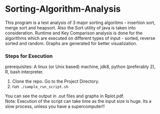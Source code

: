 # Sorting-Algorithm-Analysis

This program is a test analysis of 3 major sorting algoritms - insertion sort, merge sort and heapsort. Also the Sort utility of java is taken into consideration. Runtime and Key Comparison analysis is done for the algorithms which are executed on different types of input - sorted, reverse sorted and random. Graphs are generated for better visualization.
### Steps for Execution
prerequisites: A linux (or Unix based) machine, jdk8, python (preferably 2), R, bash interpreter.  
1. Clone the repo. Go to the Project Directory.  
2. run ```./sample_run_script.sh```  

You can see the output in .out files and graphs in Rplot.pdf.  
Note: Execution of the script can take time as the input size is huge. Its a slow process, unless you have a supercomputer!!  

